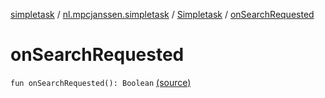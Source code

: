 [simpletask](../../index.md) / [nl.mpcjanssen.simpletask](../index.md) / [Simpletask](index.md) / [onSearchRequested](.)

# onSearchRequested

`fun onSearchRequested(): Boolean` [(source)](https://github.com/mpcjanssen/simpletask-android/blob/master/src/main/java/nl/mpcjanssen/simpletask/Simpletask.kt#L195)
